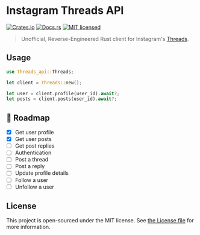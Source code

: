 # Instagram Threads API

[![Crates.io](https://img.shields.io/crates/v/threads-api.svg)](https://crates.io/crates/threads-api)
[![Docs.rs](https://docs.rs/threads-api/badge.svg)](https://docs.rs/threads-api)
[![MIT licensed](https://img.shields.io/badge/license-MIT-blue.svg)](LICENSE)

> Unofficial, Reverse-Engineered Rust client for Instagram's [Threads](https://threads.net).

## Usage

```rust
use threads_api::Threads;

let client = Threads::new();

let user = client.profile(user_id).await?;
let posts = client.posts(user_id).await?;
```

## 📌 Roadmap

- [x] Get user profile
- [x] Get user posts
- [ ] Get post replies
- [ ] Authentication
- [ ] Post a thread
- [ ] Post a reply
- [ ] Update profile details
- [ ] Follow a user
- [ ] Unfollow a user

## License

This project is open-sourced under the MIT license. See [the License file](LICENSE) for more information.
